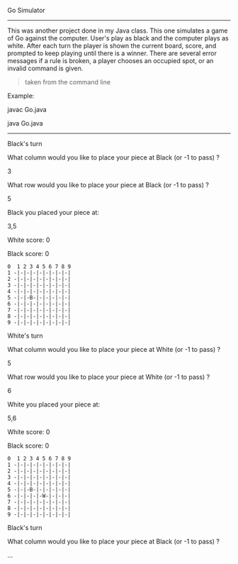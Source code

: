 Go Simulator

--------------------------------------------

This was another project done in my Java class. This one simulates a game of Go against the computer. User's play as black and the computer plays as white. After each turn the player is shown the current board, score, and prompted to keep playing until there is a winner. 
There are several error messages if a rule is broken, a player chooses an occupied spot, or an invalid command is given. 


>taken from the command line

Example: 

javac Go.java

java Go.java

 --------------------------------
 
Black's turn


What column would you like to place your piece at Black (or -1 to pass) ?

3

What row would you like to place your piece at Black (or -1 to pass) ?

5

Black you placed your piece at: 

3,5


White score: 0

Black score: 0

```
0  1 2 3 4 5 6 7 8 9
1 -|-|-|-|-|-|-|-|-|
2 -|-|-|-|-|-|-|-|-|
3 -|-|-|-|-|-|-|-|-|
4 -|-|-|-|-|-|-|-|-|
5 -|-|-B-|-|-|-|-|-|
6 -|-|-|-|-|-|-|-|-|
7 -|-|-|-|-|-|-|-|-|
8 -|-|-|-|-|-|-|-|-|
9 -|-|-|-|-|-|-|-|-|
```

White's turn


What column would you like to place your piece at White (or -1 to pass) ?

5

What row would you like to place your piece at White (or -1 to pass) ?

6

White you placed your piece at: 

5,6


White score: 0

Black score: 0
```
0  1 2 3 4 5 6 7 8 9
1 -|-|-|-|-|-|-|-|-|
2 -|-|-|-|-|-|-|-|-|
3 -|-|-|-|-|-|-|-|-|
4 -|-|-|-|-|-|-|-|-|
5 -|-|-B-|-|-|-|-|-|
6 -|-|-|-|-W-|-|-|-|
7 -|-|-|-|-|-|-|-|-|
8 -|-|-|-|-|-|-|-|-|
9 -|-|-|-|-|-|-|-|-|
```
Black's turn


What column would you like to place your piece at Black (or -1 to pass) ?

...
